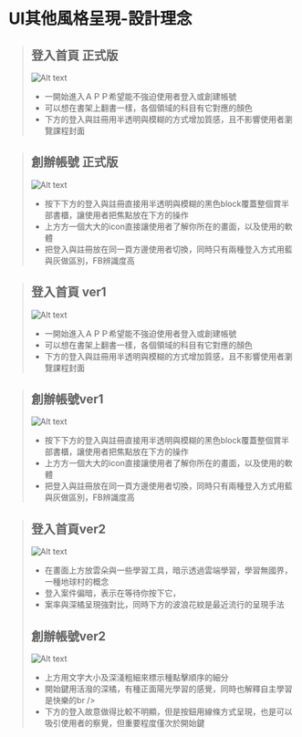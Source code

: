 
# UI其他風格呈現-設計理念
>## 登入首頁 正式版<br />
>  ![Alt text](https://github.com/ChaoTzuJung/RC/blob/master/美術/美術風格/login.png)<br />
>
>  * 一開始進入ＡＰＰ希望能不強迫使用者登入或創建帳號<br />
>  * 可以想在書架上翻書一樣，各個領域的科目有它對應的顏色<br />
>  * 下方的登入與註冊用半透明與模糊的方式增加質感，且不影響使用者瀏覽課程封面<br />


>## 創辦帳號 正式版<br />
>  ![Alt text](https://github.com/ChaoTzuJung/RC/blob/master/美術/美術風格/register%20.png)<br />
>
>  * 按下下方的登入與註冊直接用半透明與模糊的黑色block覆蓋整個賞半部書櫃，讓使用者把焦點放在下方的操作<br />
>  * 上方方一個大大的icon直接讓使用者了解你所在的畫面，以及使用的軟體<br />
>  * 把登入與註冊放在同一頁方邊使用者切換，同時只有兩種登入方式用藍與灰做區別，FB辨識度高<br />

>## 登入首頁 ver1<br />
>  ![Alt text](https://raw.githubusercontent.com/ChaoTzuJung/RC/master/美術/美術風格/login%20ver1.png)<br />
>
>  * 一開始進入ＡＰＰ希望能不強迫使用者登入或創建帳號<br />
>  * 可以想在書架上翻書一樣，各個領域的科目有它對應的顏色<br />
>  * 下方的登入與註冊用半透明與模糊的方式增加質感，且不影響使用者瀏覽課程封面<br />


>## 創辦帳號ver1<br />
>  ![Alt text](https://raw.githubusercontent.com/ChaoTzuJung/RC/master/美術/美術風格/register%20ver1.png)<br />
>
>  * 按下下方的登入與註冊直接用半透明與模糊的黑色block覆蓋整個賞半部書櫃，讓使用者把焦點放在下方的操作<br />
>  * 上方方一個大大的icon直接讓使用者了解你所在的畫面，以及使用的軟體<br />
>  * 把登入與註冊放在同一頁方邊使用者切換，同時只有兩種登入方式用藍與灰做區別，FB辨識度高<br />


>##  登入首頁ver2<br />
>  ![Alt text](https://raw.githubusercontent.com/ChaoTzuJung/RC/master/美術/美術風格/login%20ver2.png)<br />
>
>  * 在畫面上方放雲朵與一些學習工具，暗示透過雲端學習，學習無國界，一種地球村的概念<br />
>  * 登入案件偏暗，表示在等待你按下它，<br />
>  * 案率與深橘呈現強對比，同時下方的波浪花紋是最近流行的呈現手法<br />
>##  創辦帳號ver2<br />
>  ![Alt text](https://raw.githubusercontent.com/ChaoTzuJung/RC/master/美術/美術風格/register%20ver2.png)<br />
>
>  * 上方用文字大小及深淺粗細來標示種點擊順序的細分<br />
>  * 開始鍵用活潑的深橘，有種正面陽光學習的感覺，同時也解釋自主學習是快樂的br />
>  * 下方的登入故意做得比較不明顯，但是按鈕用線條方式呈現，也是可以吸引使用者的察覺，但重要程度僅次於開始鍵<br />





